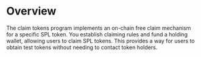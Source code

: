 # Overview

The claim tokens program implements an on-chain free claim mechanism for a specific SPL token. You establish claiming rules and fund a holding wallet, allowing users to claim SPL tokens. This provides a way for users to obtain test tokens without needing to contact token holders.

